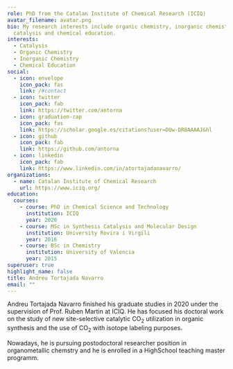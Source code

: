 ```yaml
---
role: PhD from the Catalan Institute of Chemical Research (ICIQ)
avatar_filename: avatar.png
bio: My research interests include organic chemistry, inorganic chemistry,
  catalysis and chemical education.
interests:
  - Catalysis
  - Organic Chemistry
  - Inorganic Chemistry
  - Chemical Education
social:
  - icon: envelope
    icon_pack: fas
    link: /#contact
  - icon: twitter
    icon_pack: fab
    link: https://twitter.com/antorna
  - icon: graduation-cap
    icon_pack: fas
    link: https://scholar.google.es/citations?user=DUw-DR8AAAAJ&hl
  - icon: github
    icon_pack: fab
    link: https://github.com/antorna
  - icon: linkedin
    icon_pack: fab
    link: https://www.linkedin.com/in/atortajadanavarro/
organizations:
  - name: Catalan Institute of Chemical Research
    url: https://www.iciq.org/
education:
  courses:
    - course: PhD in Chemical Science and Technology
      institution: ICIQ
      year: 2020
    - course: MSc in Synthesis Catalysis and Molecular Design
      institution: University Rovira i Virgili
      year: 2016
    - course: BSc in Chemistry
      institution: University of Valencia
      year: 2015
superuser: true
highlight_name: false
title: Andreu Tortajada Navarro
email: ""
---
```

Andreu Tortajada Navarro finished his graduate studies in 2020 under the supervision of Prof. Ruben Martin at ICIQ. He has focused his doctoral work on the study of new site-selective catalytic CO<sub>2</sub> utilization in organic synthesis and the use of  CO<sub>2</sub> with isotope labeling purposes. 

Nowadays, he is pursuing postodoctoral researcher position in organometallic chemstry and he is enrolled in a HighSchool teaching master programm.